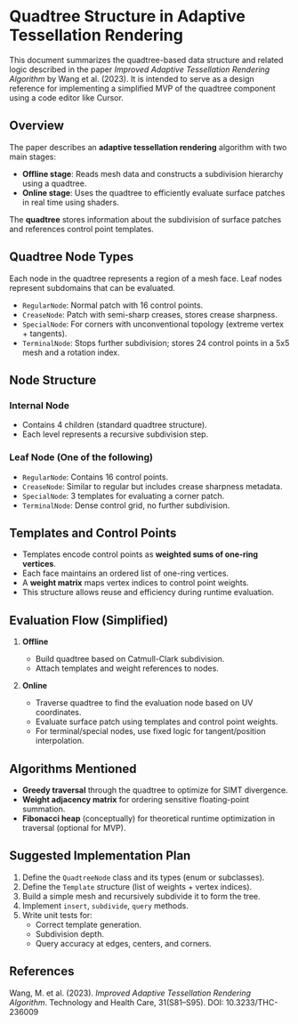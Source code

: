 # Quadtree Structure in Adaptive Tessellation Rendering

This document summarizes the quadtree-based data structure and related logic described in the paper *Improved Adaptive Tessellation Rendering Algorithm* by Wang et al. (2023). It is intended to serve as a design reference for implementing a simplified MVP of the quadtree component using a code editor like Cursor.

## Overview

The paper describes an **adaptive tessellation rendering** algorithm with two main stages:

- **Offline stage**: Reads mesh data and constructs a subdivision hierarchy using a quadtree.
- **Online stage**: Uses the quadtree to efficiently evaluate surface patches in real time using shaders.

The **quadtree** stores information about the subdivision of surface patches and references control point templates.

## Quadtree Node Types

Each node in the quadtree represents a region of a mesh face. Leaf nodes represent subdomains that can be evaluated.

- `RegularNode`: Normal patch with 16 control points.
- `CreaseNode`: Patch with semi-sharp creases, stores crease sharpness.
- `SpecialNode`: For corners with unconventional topology (extreme vertex + tangents).
- `TerminalNode`: Stops further subdivision; stores 24 control points in a 5x5 mesh and a rotation index.

## Node Structure

### Internal Node
- Contains 4 children (standard quadtree structure).
- Each level represents a recursive subdivision step.

### Leaf Node (One of the following)
- `RegularNode`: Contains 16 control points.
- `CreaseNode`: Similar to regular but includes crease sharpness metadata.
- `SpecialNode`: 3 templates for evaluating a corner patch.
- `TerminalNode`: Dense control grid, no further subdivision.

## Templates and Control Points

- Templates encode control points as **weighted sums of one-ring vertices**.
- Each face maintains an ordered list of one-ring vertices.
- A **weight matrix** maps vertex indices to control point weights.
- This structure allows reuse and efficiency during runtime evaluation.

## Evaluation Flow (Simplified)

1. **Offline**
   - Build quadtree based on Catmull-Clark subdivision.
   - Attach templates and weight references to nodes.

2. **Online**
   - Traverse quadtree to find the evaluation node based on UV coordinates.
   - Evaluate surface patch using templates and control point weights.
   - For terminal/special nodes, use fixed logic for tangent/position interpolation.

## Algorithms Mentioned

- **Greedy traversal** through the quadtree to optimize for SIMT divergence.
- **Weight adjacency matrix** for ordering sensitive floating-point summation.
- **Fibonacci heap** (conceptually) for theoretical runtime optimization in traversal (optional for MVP).

## Suggested Implementation Plan

1. Define the `QuadtreeNode` class and its types (enum or subclasses).
2. Define the `Template` structure (list of weights + vertex indices).
3. Build a simple mesh and recursively subdivide it to form the tree.
4. Implement `insert`, `subdivide`, `query` methods.
5. Write unit tests for:
   - Correct template generation.
   - Subdivision depth.
   - Query accuracy at edges, centers, and corners.

## References

Wang, M. et al. (2023). *Improved Adaptive Tessellation Rendering Algorithm*. Technology and Health Care, 31(S81–S95). DOI: 10.3233/THC-236009
